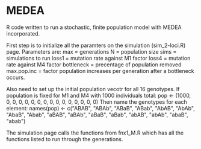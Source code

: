 # MEDEA
R code written to run a stochastic, finite population model with MEDEA incorporated.

First step is to initialize all the paramters on the simulation (sim_2-loci.R) page. Parameters are:
max = generations
N = population size
sims = simulations to run
loss1 = mutation rate against M1 factor
loss4 = mutation rate against M4 factor
bottleneck = precentage of population removed 
max.pop.inc = factor population increases per generation after a bottleneck occurs.

Also need to set up the initial population vecotr for all 16 genotypes.
  If population is fixed for M1 and M4 with 1000 individuals total:
  pop <- (1000, 0, 0, 0, 0, 0, 0, 0, 0, 0, 0, 0, 0, 0, 0, 0)
Then name the genotypes for each element:
  names(pop) <- c("ABAB", "ABAb", "ABaB", "ABab", "AbAB", "AbAb", "AbaB", "Abab", 
                  "aBAB", "aBAb", "aBaB", "aBab", "abAB", "abAb", "abaB", "abab")
                  
The simulation page calls the functions from fnx1_M.R which has all the functions listed to run through the generations.

